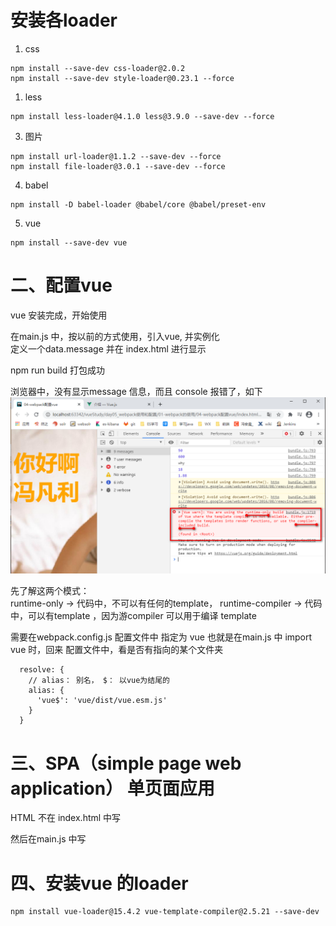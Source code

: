 # 安装各loader

1. css
```$xslt
npm install --save-dev css-loader@2.0.2
npm install --save-dev style-loader@0.23.1 --force
```
1. less
```$xslt
npm install less-loader@4.1.0 less@3.9.0 --save-dev --force
```
3. 图片
```$xslt
npm install url-loader@1.1.2 --save-dev --force
npm install file-loader@3.0.1 --save-dev --force
```

4. babel
```$xslt
npm install -D babel-loader @babel/core @babel/preset-env
```

5. vue

```$xslt
npm install --save-dev vue
```

# 二、配置vue

vue 安装完成，开始使用

在main.js 中，按以前的方式使用，引入vue, 并实例化  
定义一个data.message 并在 index.html 进行显示  

npm run build 打包成功

浏览器中，没有显示message 信息，而且 console 报错了，如下
![](./assert/error.png)

先了解这两个模式：  
runtime-only -> 代码中，不可以有任何的template，
runtime-compiler -> 代码中，可以有template ，因为游compiler 可以用于编译 template 

需要在webpack.config.js 配置文件中 指定为 vue
也就是在main.js 中 import vue 时，回来 配置文件中，看是否有指向的某个文件夹
```$xslt
  resolve: {
    // alias： 别名， $： 以vue为结尾的
    alias: {
      'vue$': 'vue/dist/vue.esm.js'
    }
  }
```


# 三、SPA（simple page web application） 单页面应用
HTML 不在 index.html 中写

然后在main.js 中写




# 四、安装vue 的loader

```$xslt
npm install vue-loader@15.4.2 vue-template-compiler@2.5.21 --save-dev 
```
